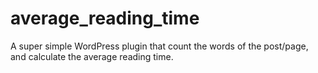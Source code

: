 average_reading_time
====================

A super simple WordPress plugin that count the words of the post/page, and calculate the average reading time.
